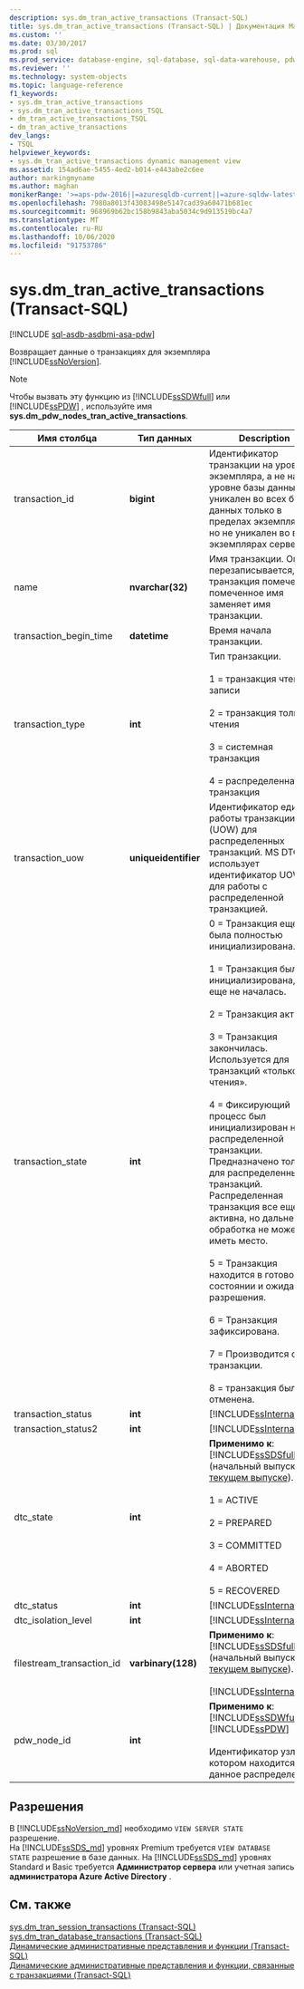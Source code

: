 ```yaml
---
description: sys.dm_tran_active_transactions (Transact-SQL)
title: sys.dm_tran_active_transactions (Transact-SQL) | Документация Майкрософт
ms.custom: ''
ms.date: 03/30/2017
ms.prod: sql
ms.prod_service: database-engine, sql-database, sql-data-warehouse, pdw
ms.reviewer: ''
ms.technology: system-objects
ms.topic: language-reference
f1_keywords:
- sys.dm_tran_active_transactions
- sys.dm_tran_active_transactions_TSQL
- dm_tran_active_transactions_TSQL
- dm_tran_active_transactions
dev_langs:
- TSQL
helpviewer_keywords:
- sys.dm_tran_active_transactions dynamic management view
ms.assetid: 154ad6ae-5455-4ed2-b014-e443abe2c6ee
author: markingmyname
ms.author: maghan
monikerRange: '>=aps-pdw-2016||=azuresqldb-current||=azure-sqldw-latest||>=sql-server-2016||=sqlallproducts-allversions||>=sql-server-linux-2017||=azuresqldb-mi-current'
ms.openlocfilehash: 7980a8013f43083498e5147cad39a60471b681ec
ms.sourcegitcommit: 968969b62bc158b9843aba5034c9d913519bc4a7
ms.translationtype: MT
ms.contentlocale: ru-RU
ms.lasthandoff: 10/06/2020
ms.locfileid: "91753786"
---
```

# <a name="sysdm_tran_active_transactions-transact-sql"></a>sys.dm_tran_active_transactions (Transact-SQL)
[!INCLUDE [sql-asdb-asdbmi-asa-pdw](../../includes/applies-to-version/sql-asdb-asdbmi-asa-pdw.md)]

  Возвращает данные о транзакциях для экземпляра [!INCLUDE[ssNoVersion](../../includes/ssnoversion-md.md)].  
  
> [!NOTE]  
>  Чтобы вызвать эту функцию из [!INCLUDE[ssSDWfull](../../includes/sssdwfull-md.md)] или [!INCLUDE[ssPDW](../../includes/sspdw-md.md)] , используйте имя **sys.dm_pdw_nodes_tran_active_transactions**.  
  
|Имя столбца|Тип данных|Description|  
|-----------------|---------------|-----------------|  
|transaction_id|**bigint**|Идентификатор транзакции на уровне экземпляра, а не на уровне базы данных. Он уникален во всех базах данных только в пределах экземпляра, но не уникален во всех экземплярах сервера.|  
|name|**nvarchar(32)**|Имя транзакции. Оно перезаписывается, если транзакция помечена, и помеченное имя заменяет имя транзакции.|  
|transaction_begin_time|**datetime**|Время начала транзакции.|  
|transaction_type|**int**|Тип транзакции.<br /><br /> 1 = транзакция чтения-записи<br /><br /> 2 = транзакция только чтения<br /><br /> 3 = системная транзакция<br /><br /> 4 = распределенная транзакция|  
|transaction_uow|**uniqueidentifier**|Идентификатор единицы работы транзакции (UOW) для распределенных транзакций. MS DTC использует идентификатор UOW для работы с распределенной транзакцией.|  
|transaction_state|**int**|0 = Транзакция еще не была полностью инициализирована.<br /><br /> 1 = Транзакция была инициализирована, но еще не началась.<br /><br /> 2 = Транзакция активна.<br /><br /> 3 = Транзакция закончилась. Используется для транзакций «только для чтения».<br /><br /> 4 = Фиксирующий процесс был инициализирован на распределенной транзакции. Предназначено только для распределенных транзакций. Распределенная транзакция все еще активна, но дальнейшая обработка не может иметь место.<br /><br /> 5 = Транзакция находится в готовом состоянии и ожидает разрешения.<br /><br /> 6 = Транзакция зафиксирована.<br /><br /> 7 = Производится откат транзакции.<br /><br /> 8 = транзакция была отменена.|  
|transaction_status|**int**|[!INCLUDE[ssInternalOnly](../../includes/ssinternalonly-md.md)]|  
|transaction_status2|**int**|[!INCLUDE[ssInternalOnly](../../includes/ssinternalonly-md.md)]|  
|dtc_state|**int**|**Применимо к**: [!INCLUDE[ssSDSfull](../../includes/sssdsfull-md.md)] (начальный выпуск в [текущем выпуске](/previous-versions/azure/ee336279(v=azure.100))).<br /><br /> 1 = ACTIVE<br /><br /> 2 = PREPARED<br /><br /> 3 = COMMITTED<br /><br /> 4 = ABORTED<br /><br /> 5 = RECOVERED|  
|dtc_status|**int**|[!INCLUDE[ssInternalOnly](../../includes/ssinternalonly-md.md)]|  
|dtc_isolation_level|**int**|[!INCLUDE[ssInternalOnly](../../includes/ssinternalonly-md.md)]|  
|filestream_transaction_id|**varbinary(128)**|**Применимо к**: [!INCLUDE[ssSDSfull](../../includes/sssdsfull-md.md)] (начальный выпуск в [текущем выпуске](/previous-versions/azure/ee336279(v=azure.100))).<br /><br /> [!INCLUDE[ssInternalOnly](../../includes/ssinternalonly-md.md)]|  
|pdw_node_id|**int**|**Применимо к**: [!INCLUDE[ssSDWfull](../../includes/sssdwfull-md.md)] , [!INCLUDE[ssPDW](../../includes/sspdw-md.md)]<br /><br /> Идентификатор узла, на котором находится данное распределение.|  
  
## <a name="permissions"></a>Разрешения

В [!INCLUDE[ssNoVersion_md](../../includes/ssnoversion-md.md)] необходимо `VIEW SERVER STATE` разрешение.   
На [!INCLUDE[ssSDS_md](../../includes/sssds-md.md)] уровнях Premium требуется `VIEW DATABASE STATE` разрешение в базе данных. На [!INCLUDE[ssSDS_md](../../includes/sssds-md.md)] уровнях Standard и Basic требуется  **Администратор сервера** или учетная запись **администратора Azure Active Directory** .   
  
## <a name="see-also"></a>См. также  
 [sys.dm_tran_session_transactions &#40;Transact-SQL&#41;](../../relational-databases/system-dynamic-management-views/sys-dm-tran-session-transactions-transact-sql.md)   
 [sys.dm_tran_database_transactions &#40;Transact-SQL&#41;](../../relational-databases/system-dynamic-management-views/sys-dm-tran-database-transactions-transact-sql.md)   
 [Динамические административные представления и функции (Transact-SQL)](~/relational-databases/system-dynamic-management-views/system-dynamic-management-views.md)   
 [Динамические административные представления и функции, связанные с транзакциями (Transact-SQL)](../../relational-databases/system-dynamic-management-views/transaction-related-dynamic-management-views-and-functions-transact-sql.md)  
  

